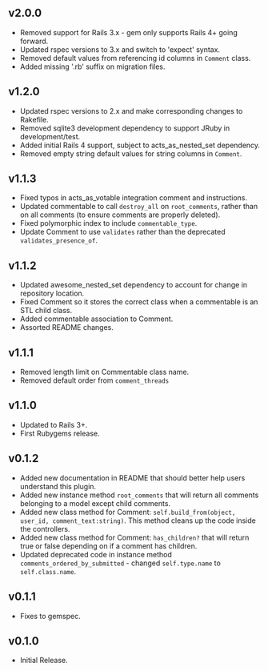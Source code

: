 v2.0.0
------

- Removed support for Rails 3.x - gem only supports Rails 4+ going forward.
- Updated rspec versions to 3.x and switch to 'expect' syntax.
- Removed default values from referencing id columns in `Comment` class.
- Added missing '.rb' suffix on migration files.

v1.2.0
------

- Updated rspec versions to 2.x and make corresponding changes to Rakefile.
- Removed sqlite3 development dependency to support JRuby in development/test.
- Added initial Rails 4 support, subject to acts_as_nested_set dependency.
- Removed empty string default values for string columns in `Comment`.

v1.1.3
------

- Fixed typos in acts_as_votable integration comment and instructions.
- Updated commentable to call `destroy_all` on `root_comments`, rather than on all comments (to ensure comments are properly deleted).
- Fixed polymorphic index to include `commentable_type`.
- Update Comment to use `validates` rather than the deprecated `validates_presence_of`.

v1.1.2
------

- Updated awesome_nested_set dependency to account for change in repository location.
- Fixed Comment so it stores the correct class when a commentable is an STL child class.
- Added commentable association to Comment.
- Assorted README changes.

v1.1.1
------

- Removed length limit on Commentable class name.
- Removed default order from `comment_threads`

v1.1.0
------

- Updated to Rails 3+.
- First Rubygems release.

v0.1.2
------

- Added new documentation in README that should better help users understand this plugin.
- Added new instance method `root_comments` that will return all comments belonging to a model except child comments.
- Added new class method for Comment: `self.build_from(object, user_id, comment_text:string)`. This method cleans up the code inside the controllers.
- Added new class method for Comment: `has_children?` that will return true or false depending on if a comment has children.
- Updated deprecated code in instance method `comments_ordered_by_submitted` - changed `self.type.name` to `self.class.name`.

v0.1.1
------

- Fixes to gemspec.

v0.1.0
------

- Initial Release.
